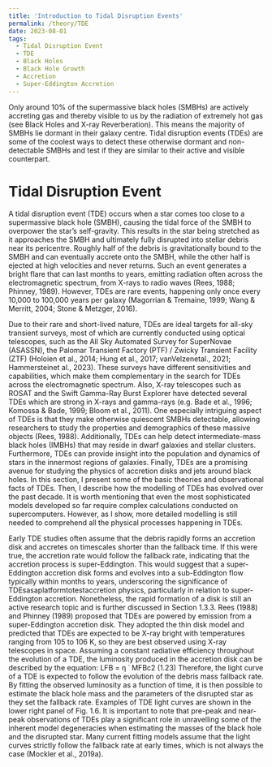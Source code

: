 ```yaml
---
title: 'Introduction to Tidal Disruption Events'
permalink: /theory/TDE
date: 2023-08-01
tags:
  - Tidal Disruption Event
  - TDE
  - Black Holes
  - Black Hole Growth
  - Accretion
  - Super-Eddington Accretion
---
```

Only around 10% of the supermassive black holes (SMBHs) are actively accreting gas and thereby visible to us by the radiation of extremely hot gas (see Black Holes and X-ray Reverberation). This means the majority of SMBHs lie dormant in their galaxy centre. Tidal disruption events (TDEs) are some of the coolest ways to detect these otherwise dormant and non-detectable SMBHs and test if they are similar to their active and visible counterpart. 


Tidal Disruption Event
======
A tidal disruption event (TDE) occurs when a star comes too close to a supermassive black hole (SMBH), causing the tidal force of the SMBH to overpower the star’s self-gravity. This results in the star being stretched as it approaches the SMBH and ultimately fully disrupted into stellar debris near its pericentre. Roughly half of the debris is gravitationally bound to the SMBH and can eventually accrete onto the SMBH, while the other half is ejected at high velocities and never returns. Such an event generates a bright flare that can last months to years, emitting radiation often across the electromagnetic spectrum, from X-rays to radio waves (Rees, 1988; Phinney, 1989). However, TDEs are rare events, happening only once every 10,000 to 100,000 years per galaxy (Magorrian & Tremaine, 1999; Wang & Merritt, 2004; Stone & Metzger, 2016). 

Due to their rare and short-lived nature, TDEs are ideal targets for all-sky transient surveys, most of which are currently conducted using optical telescopes, such as the All Sky Automated Survey for SuperNovae (ASASSN), the Palomar Transient Factory (PTF) / Zwicky Transient Facility (ZTF) (Holoien et al., 2014; Hung et al., 2017; vanVelzenetal., 2021; Hammersteinet al., 2023). These surveys have different sensitivities and capabilities, which make them complementary in the search for TDEs across the electromagnetic spectrum. Also, X-ray telescopes such as ROSAT and the Swift Gamma-Ray Burst Explorer have detected several TDEs which are strong in X-rays and gamma-rays (e.g. Bade et al., 1996; Komossa & Bade, 1999; Bloom et al., 2011). One especially intriguing aspect of TDEs is that they make otherwise quiescent SMBHs detectable, allowing researchers to study the properties and demographics of these massive objects (Rees, 1988). Additionally, TDEs can help detect intermediate-mass black holes (IMBHs) that may reside in dwarf galaxies and stellar clusters. Furthermore, TDEs can provide insight into the population and dynamics of stars in the innermost regions of galaxies. Finally, TDEs are a promising avenue for studying the physics of accretion disks and jets around black holes. In this section, I present some of the basic theories and observational facts of TDEs. Then, I describe how the modelling of TDEs has evolved over the past decade. It is worth mentioning that even the most sophisticated models developed so far require complex calculations conducted on supercomputers. However, as I show, more detailed modelling is still needed to comprehend all the physical processes happening in TDEs.


Early TDE studies often assume that the debris rapidly forms an accretion disk and accretes on timescales shorter than the fallback time. If this were true, the accretion rate would follow the fallback rate, indicating that the accretion process is super-Eddington. This would suggest that a super-Eddington accretion disk forms and evolves into a sub-Eddington flow typically within months to years, underscoring the significance of TDEsasaplatformtotestaccretion physics, particularly in relation to super-Eddington accretion. Nonetheless, the rapid formation of a disk is still an active research topic and is further discussed in Section 1.3.3. Rees (1988) and Phinney (1989) proposed that TDEs are powered by emission from a super-Eddington accretion disk. They adopted the thin disk model and predicted that TDEs are expected to be X-ray bright with temperatures ranging from 105 to 106 K, so they are best observed using X-ray telescopes in space. Assuming a constant radiative efficiency throughout the evolution of a TDE, the luminosity produced in the accretion disk can be described by the equation: LFB = η ˙ MFBc2 (1.23) Therefore, the light curve of a TDE is expected to follow the evolution of the debris mass fallback rate. By fitting the observed luminosity as a function of time, it is then possible to estimate the black hole mass and the parameters of the disrupted star as they set the fallback rate. Examples of TDE light curves are shown in the lower right panel of Fig. 1.6. It is important to note that pre-peak and near-peak observations of TDEs play a significant role in unravelling some of the inherent model degeneracies when estimating the masses of the black hole and the disrupted star. Many current fitting models assume that the light curves strictly follow the fallback rate at early times, which is not always the case (Mockler et al., 2019a).

